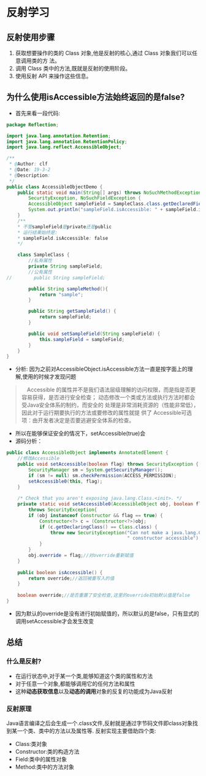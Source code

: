 # 反射学习
## 反射使用步骤
1. 获取想要操作的类的 Class 对象,他是反射的核心,通过 Class 对象我们可以任意调用类的方
法。
2. 调用 Class 类中的方法,既就是反射的使用阶段。
3. 使用反射 API 来操作这些信息。
## 为什么使用isAccessible方法始终返回的是false?
* 首先来看一段代码:
```java
package Reflection;

import java.lang.annotation.Retention;
import java.lang.annotation.RetentionPolicy;
import java.lang.reflect.AccessibleObject;

/**
 * @Author: clf
 * @Date: 19-3-2
 * @Description:
 */
public class AccessibleObjectDemo {
    public static void main(String[] args) throws NoSuchMethodException,
        SecurityException, NoSuchFieldException {
        AccessibleObject sampleField = SampleClass.class.getDeclaredField("sampleField");
        System.out.println("sampleField.isAccessible: " + sampleField.isAccessible());
    }
    /**
    * 不管sampleField是private还是public
    * 运行结果始终是: 
    * sampleField.isAccessible: false
    */

    class SampleClass {
        //私有属性
        private String sampleField;
        //公有属性
//        public String sampleField;

        public String sampleMethod(){
            return "sample";
        }

        public String getSampleField() {
            return sampleField;
        }

        public void setSampleField(String sampleField) {
            this.sampleField = sampleField;
        }
    }
}
```
* 分析: 因为之前对AccessibleObject.isAccessible方法一直是按字面上的理解,使用的时候才发现问题
>　Accessible 的属性并不是我们语法层级理解的访问权限，而是指是否更容易获得，是否进行安全检查；
动态修改一个类或方法或执行方法时都会受Java安全体系的制约，而安全的 处理是非常消耗资源的（性能非常低），
因此对于运行期要执行的方法或要修改的属性就提 供了 Accessible可选项：由开发者决定是否要逃避安全体系的检查。
* 所以在能够保证安全的情况下，setAccessible(true)会
* 源码分析：
```java
public class AccessibleObject implements AnnotatedElement {
    //修改Accessible
    public void setAccessible(boolean flag) throws SecurityException {
        SecurityManager sm = System.getSecurityManager();
        if (sm != null) sm.checkPermission(ACCESS_PERMISSION);
        setAccessible0(this, flag);
    }
    
    /* Check that you aren't exposing java.lang.Class.<init>. */
    private static void setAccessible0(AccessibleObject obj, boolean flag)
        throws SecurityException{
        if (obj instanceof Constructor && flag == true) {
            Constructor<?> c = (Constructor<?>)obj;
            if (c.getDeclaringClass() == Class.class) {
                throw new SecurityException("Can not make a java.lang.Class" +
                                            " constructor accessible");
            }
        }
        obj.override = flag;//对override重新赋值
    }
    
    public boolean isAccessible() {
        return override;//返回被重写入的值
    }
    
    boolean override;//是否重置了安全检查,这里的override初始默认值是false
}
```
* 因为默认的override是没有进行初始赋值的，所以默认的是false，只有显式的调用setAccessible才会发生改变
## 总结
### 什么是反射?
* 在运行状态中,对于某一个类,能够知道这个类的属性和方法
* 对于任意一个对象,都能够调用它的任何方法和属性
* 这种**动态获取信息**以及**动态的调用**对象的反复的功能成为Java反射
### 反射原理
Java语言编译之后会生成一个.class文件,反射就是通过字节码文件即class对象找到某一个类、类中的方法以及属性等.
反射实现主要借助四个类:
* Class:类对象
* Constructor:类的构造方法
* Field:类中的属性对象
* Method:类中的方法对象
